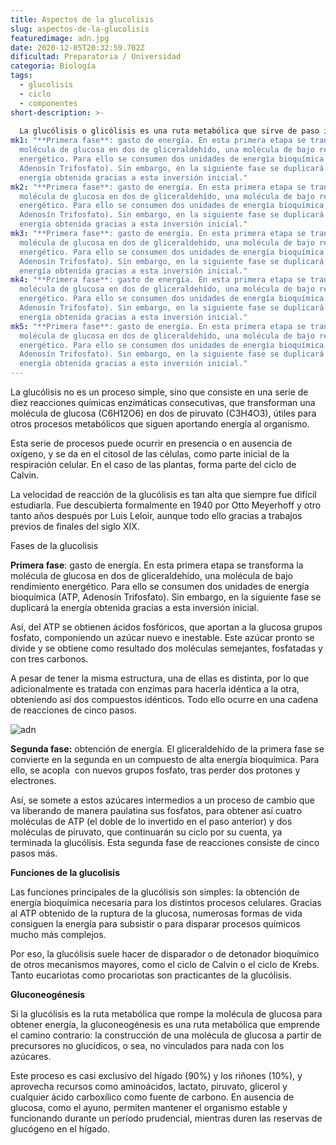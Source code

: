 ```yaml
---
title: Aspectos de la glucolisis
slug: aspectos-de-la-glucolisis
featuredimage: adn.jpg
date: 2020-12-05T20:32:59.702Z
dificultad: Preparatoria / Universidad
categoria: Biología
tags:
  - glucolisis
  - ciclo
  - componentes
short-description: >-
  
  La glucólisis o glicólisis es una ruta metabólica que sirve de paso inicial para el catabolismo de carbohidratos en los seres vivos. Consiste fundamentalmente en la ruptura de las moléculas de glucosa mediante la oxidación de la molécula de glucosa, obteniendo así cantidades de energía química aprovechable por las células.
mk1: "**Primera fase**: gasto de energía. En esta primera etapa se transforma la
  molécula de glucosa en dos de gliceraldehído, una molécula de bajo rendimiento
  energético. Para ello se consumen dos unidades de energía bioquímica (ATP,
  Adenosín Trifosfato). Sin embargo, en la siguiente fase se duplicará la
  energía obtenida gracias a esta inversión inicial."
mk2: "**Primera fase**: gasto de energía. En esta primera etapa se transforma la
  molécula de glucosa en dos de gliceraldehído, una molécula de bajo rendimiento
  energético. Para ello se consumen dos unidades de energía bioquímica (ATP,
  Adenosín Trifosfato). Sin embargo, en la siguiente fase se duplicará la
  energía obtenida gracias a esta inversión inicial."
mk3: "**Primera fase**: gasto de energía. En esta primera etapa se transforma la
  molécula de glucosa en dos de gliceraldehído, una molécula de bajo rendimiento
  energético. Para ello se consumen dos unidades de energía bioquímica (ATP,
  Adenosín Trifosfato). Sin embargo, en la siguiente fase se duplicará la
  energía obtenida gracias a esta inversión inicial."
mk4: "**Primera fase**: gasto de energía. En esta primera etapa se transforma la
  molécula de glucosa en dos de gliceraldehído, una molécula de bajo rendimiento
  energético. Para ello se consumen dos unidades de energía bioquímica (ATP,
  Adenosín Trifosfato). Sin embargo, en la siguiente fase se duplicará la
  energía obtenida gracias a esta inversión inicial."
mk5: "**Primera fase**: gasto de energía. En esta primera etapa se transforma la
  molécula de glucosa en dos de gliceraldehído, una molécula de bajo rendimiento
  energético. Para ello se consumen dos unidades de energía bioquímica (ATP,
  Adenosín Trifosfato). Sin embargo, en la siguiente fase se duplicará la
  energía obtenida gracias a esta inversión inicial."
---
```

La glucólisis no es un proceso simple, sino que consiste en una serie de diez reacciones químicas enzimáticas consecutivas, que transforman una molécula de glucosa (C6H12O6) en dos de piruvato (C3H4O3), útiles para otros procesos metabólicos que siguen aportando energía al organismo.

Esta serie de procesos puede ocurrir en presencia o en ausencia de oxígeno, y se da en el citosol de las células, como parte inicial de la respiración celular. En el caso de las plantas, forma parte del ciclo de Calvin.

La velocidad de reacción de la glucólisis es tan alta que siempre fue difícil estudiarla. Fue descubierta formalmente en 1940 por Otto Meyerhoff y otro tanto años después por Luis Leloir, aunque todo ello gracias a trabajos previos de finales del siglo XIX.

Fases de la glucolisis 

**Primera fase**: gasto de energía. En esta primera etapa se transforma la molécula de glucosa en dos de gliceraldehído, una molécula de bajo rendimiento energético. Para ello se consumen dos unidades de energía bioquímica (ATP, Adenosín Trifosfato). Sin embargo, en la siguiente fase se duplicará la energía obtenida gracias a esta inversión inicial.

Así, del ATP se obtienen ácidos fosfóricos, que aportan a la glucosa grupos fosfato, componiendo un azúcar nuevo e inestable. Este azúcar pronto se divide y se obtiene como resultado dos moléculas semejantes, fosfatadas y con tres carbonos.

A pesar de tener la misma estructura, una de ellas es distinta, por lo que adicionalmente es tratada con enzimas para hacerla idéntica a la otra, obteniendo así dos compuestos idénticos. Todo ello ocurre en una cadena de reacciones de cinco pasos.

![adn](/assets/adn2.jpg "adn ")

**Segunda fase:** obtención de energía. El gliceraldehído de la primera fase se convierte en la segunda en un compuesto de alta energía bioquímica. Para ello, se acopla  con nuevos grupos fosfato, tras perder dos protones y electrones.

Así, se somete a estos azúcares intermedios a un proceso de cambio que va liberando de manera paulatina sus fosfatos, para obtener así cuatro moléculas de ATP (el doble de lo invertido en el paso anterior) y dos moléculas de piruvato, que continuarán su ciclo por su cuenta, ya terminada la glucólisis. Esta segunda fase de reacciones consiste de cinco pasos más.

**Funciones de la glucolisis** 

Las funciones principales de la glucólisis son simples: la obtención de energía bioquímica necesaria para los distintos procesos celulares. Gracias al ATP obtenido de la ruptura de la glucosa, numerosas formas de vida consiguen la energía para subsistir o para disparar procesos químicos mucho más complejos.

Por eso, la glucólisis suele hacer de disparador o de detonador bioquímico de otros mecanismos mayores, como el ciclo de Calvin o el ciclo de Krebs. Tanto eucariotas como procariotas son practicantes de la glucólisis.

**Gluconeogénesis**

Si la glucólisis es la ruta metabólica que rompe la molécula de glucosa para obtener energía, la gluconeogénesis es una ruta metabólica que emprende el camino contrario: la construcción de una molécula de glucosa a partir de precursores no glucídicos, o sea, no vinculados para nada con los azúcares.

Este proceso es casi exclusivo del hígado (90%) y los riñones (10%), y aprovecha recursos como aminoácidos, lactato, piruvato, glicerol y cualquier ácido carboxílico como fuente de carbono. En ausencia de glucosa, como el ayuno, permiten mantener el organismo estable y funcionando durante un período prudencial, mientras duren las reservas de glucógeno en el hígado.